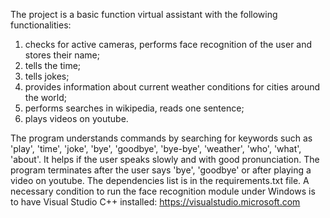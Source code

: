 The project is a basic function virtual assistant with the following functionalities:
1. checks for active cameras, performs face recognition of the user and stores their name;
2. tells the time;
3. tells jokes;
4. provides information about current weather conditions for cities around the world;
5. performs searches in wikipedia, reads one sentence;
6. plays videos on youtube.

The program understands commands by searching for keywords such as 'play',
'time', 'joke', 'bye', 'goodbye', 'bye-bye', 'weather', 'who', 'what', 'about'.
It helps if the user speaks slowly and with good pronunciation.
The program terminates after the user says 'bye', 'goodbye' or after playing a video on youtube.
The dependencies list is in the requirements.txt file. A necessary condition to run the 
face recognition module under Windows is to have Visual Studio C++ installed: https://visualstudio.microsoft.com
